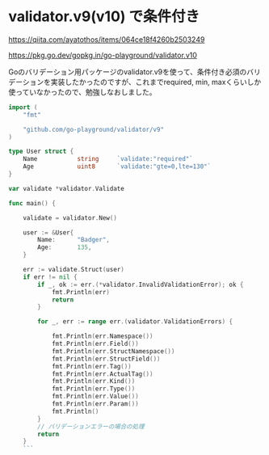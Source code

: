 # validator.v9(v10) で条件付き

https://qiita.com/ayatothos/items/064ce18f4260b2503249

https://pkg.go.dev/gopkg.in/go-playground/validator.v10

Goのバリデーション用パッケージのvalidator.v9を使って、条件付き必須のバリデーションを実装したかったのですが、これまでrequired, min, maxくらいしか使っていなかったので、勉強しなおしました。

```go
import (
    "fmt"

    "github.com/go-playground/validator/v9"
)

type User struct {
    Name           string     `validate:"required"`
    Age            uint8      `validate:"gte=0,lte=130"`
}

var validate *validator.Validate

func main() {

    validate = validator.New()

    user := &User{
        Name:      "Badger",
        Age:       135,
    }

    err := validate.Struct(user)
    if err != nil {
        if _, ok := err.(*validator.InvalidValidationError); ok {
            fmt.Println(err)
            return
        }

        for _, err := range err.(validator.ValidationErrors) {

            fmt.Println(err.Namespace())
            fmt.Println(err.Field())
            fmt.Println(err.StructNamespace())
            fmt.Println(err.StructField())
            fmt.Println(err.Tag())
            fmt.Println(err.ActualTag())
            fmt.Println(err.Kind())
            fmt.Println(err.Type())
            fmt.Println(err.Value())
            fmt.Println(err.Param())
            fmt.Println()
        }
        // バリデーションエラーの場合の処理
        return
    }
    ```

